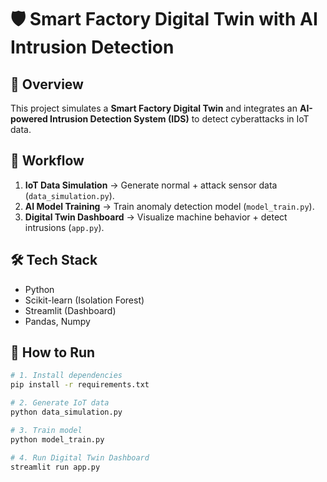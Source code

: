 # 🛡️ Smart Factory Digital Twin with AI Intrusion Detection

## 📌 Overview
This project simulates a **Smart Factory Digital Twin** and integrates an 
**AI-powered Intrusion Detection System (IDS)** to detect cyberattacks in IoT data.

## 🔄 Workflow
1. **IoT Data Simulation** → Generate normal + attack sensor data (`data_simulation.py`).
2. **AI Model Training** → Train anomaly detection model (`model_train.py`).
3. **Digital Twin Dashboard** → Visualize machine behavior + detect intrusions (`app.py`).

## 🛠️ Tech Stack
- Python
- Scikit-learn (Isolation Forest)
- Streamlit (Dashboard)
- Pandas, Numpy

## 🚀 How to Run
```bash
# 1. Install dependencies
pip install -r requirements.txt

# 2. Generate IoT data
python data_simulation.py

# 3. Train model
python model_train.py

# 4. Run Digital Twin Dashboard
streamlit run app.py

